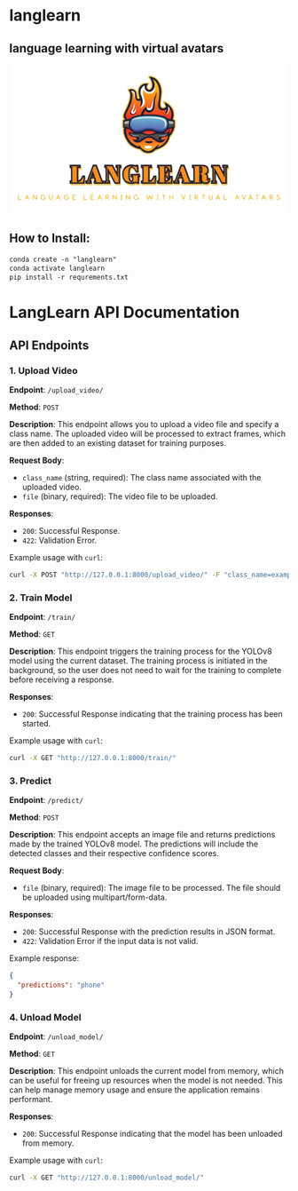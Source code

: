 # langlearn
## language learning with virtual avatars

![alt text](./langlearn_logo.png)


## How to Install:
```
conda create -n "langlearn"
conda activate langlearn
pip install -r requrements.txt
```

# LangLearn API Documentation


## API Endpoints

### 1. Upload Video

**Endpoint**: `/upload_video/`

**Method**: `POST`

**Description**: This endpoint allows you to upload a video file and specify a class name. The uploaded video will be processed to extract frames, which are then added to an existing dataset for training purposes.

**Request Body**:
- `class_name` (string, required): The class name associated with the uploaded video.
- `file` (binary, required): The video file to be uploaded.

**Responses**:
- `200`: Successful Response.
- `422`: Validation Error.

Example usage with `curl`:
```sh
curl -X POST "http://127.0.0.1:8000/upload_video/" -F "class_name=example_class" -F "file=@/path/to/your/video.mp4"
```


### 2. Train Model

**Endpoint**: `/train/`

**Method**: `GET`

**Description**: This endpoint triggers the training process for the YOLOv8 model using the current dataset. The training process is initiated in the background, so the user does not need to wait for the training to complete before receiving a response.

**Responses**:
- `200`: Successful Response indicating that the training process has been started.

Example usage with `curl`:
```sh
curl -X GET "http://127.0.0.1:8000/train/"
```

### 3. Predict

**Endpoint**: `/predict/`

**Method**: `POST`

**Description**: This endpoint accepts an image file and returns predictions made by the trained YOLOv8 model. The predictions will include the detected classes and their respective confidence scores.

**Request Body**:
- `file` (binary, required): The image file to be processed. The file should be uploaded using multipart/form-data.

**Responses**:
- `200`: Successful Response with the prediction results in JSON format.
- `422`: Validation Error if the input data is not valid.

Example response:
```json
{
  "predictions": "phone"
}
```

### 4. Unload Model

**Endpoint**: `/unload_model/`

**Method**: `GET`

**Description**: This endpoint unloads the current model from memory, which can be useful for freeing up resources when the model is not needed. This can help manage memory usage and ensure the application remains performant.

**Responses**:
- `200`: Successful Response indicating that the model has been unloaded from memory.

Example usage with `curl`:
```sh
curl -X GET "http://127.0.0.1:8000/unload_model/"
```

